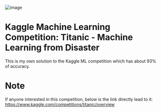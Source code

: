 ![image](https://user-images.githubusercontent.com/100687339/232015631-3275145e-67e3-4210-8639-5b17108e72ba.png)

# Kaggle Machine Learning Competition: Titanic - Machine Learning from Disaster
This is my own solution to the Kaggle ML competition which has about 93% of accuracy.

# Note
If anyone interested in this competition, below is the link directly lead to it:
https://www.kaggle.com/competitions/titanic/overview
